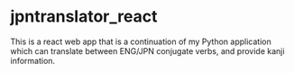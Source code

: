 # jpntranslator_react
This is a react web app that is a continuation of my Python application which can translate between ENG/JPN conjugate verbs, and provide kanji information.
